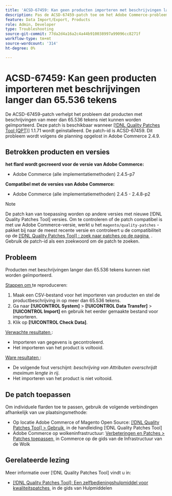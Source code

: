 ```yaml
---
title: 'ACSD-67459: Kan geen producten importeren met beschrijvingen langer dan 65.536 tekens'
description: Pas de ACSD-67459-patch toe om het Adobe Commerce-probleem op te lossen, waarbij producten met beschrijvingen van meer dan 65.536 tekens niet kunnen worden geïmporteerd.
feature: Data Import/Export, Products
role: Admin, Developer
type: Troubleshooting
source-git-commit: 77da2d4a16a2c4a44b910038997a99096cc8271f
workflow-type: tm+mt
source-wordcount: '314'
ht-degree: 0%

---
```



# ACSD-67459: Kan geen producten importeren met beschrijvingen langer dan 65.536 tekens

De ACSD-67459-patch verhelpt het probleem dat producten met beschrijvingen van meer dan 65.536 tekens niet kunnen worden geïmporteerd. Deze patch is beschikbaar wanneer [[!DNL Quality Patches Tool (QPT)]](/help/tools/quality-patches-tool/quality-patches-tool-to-self-serve-quality-patches.md) 1.1.71 wordt geïnstalleerd. De patch-id is ACSD-67459. Dit probleem wordt volgens de planning opgelost in Adobe Commerce 2.4.9.

## Betrokken producten en versies

**het flard wordt gecreeerd voor de versie van Adobe Commerce:**

* Adobe Commerce (alle implementatiemethoden) 2.4.5-p7

**Compatibel met de versies van Adobe Commerce:**

* Adobe Commerce (alle implementatiemethoden) 2.4.5 - 2.4.8-p2

>[!NOTE]
>
>De patch kan van toepassing worden op andere versies met nieuwe [!DNL Quality Patches Tool] versies. Om te controleren of de patch compatibel is met uw Adobe Commerce-versie, werkt u het `magento/quality-patches` -pakket bij naar de meest recente versie en controleert u de compatibiliteit op de [[!DNL Quality Patches Tool] : zoek naar patches op de pagina &#x200B;](https://experienceleague.adobe.com/tools/commerce-quality-patches/index.html?lang=nl-NL) . Gebruik de patch-id als een zoekwoord om de patch te zoeken.

## Probleem

Producten met beschrijvingen langer dan 65.536 tekens kunnen niet worden geïmporteerd.

<u> Stappen om </u> te reproduceren:

1. Maak een CSV-bestand voor het importeren van producten en stel de productbeschrijving in op meer dan 65.536 tekens.
1. Ga naar **[!UICONTROL System]** > **[!UICONTROL Data Transfer]** > **[!UICONTROL Import]** en gebruik het eerder gemaakte bestand voor importeren.
1. Klik op **[!UICONTROL Check Data]**.

<u> Verwachte resultaten </u>:

* Importeren van gegevens is gecontroleerd.
* Het importeren van het product is voltooid.

<u> Ware resultaten </u>:

* De volgende fout verschijnt: *beschrijving van Attributen overschrijdt maximum lengte in rij*.
* Het importeren van het product is niet voltooid.

## De patch toepassen

Om individuele flarden toe te passen, gebruik de volgende verbindingen afhankelijk van uw plaatsingsmethode:

* Op locatie Adobe Commerce of Magento Open Source: [[!DNL Quality Patches Tool] > Gebruik &#x200B;](/help/tools/quality-patches-tool/usage.md) in de handleiding [!DNL Quality Patches Tool]
* Adobe Commerce op wolkeninfrastructuur: [&#x200B; Verbeteringen en Patches > Patches toepassen &#x200B;](https://experienceleague.adobe.com/docs/commerce-cloud-service/user-guide/develop/upgrade/apply-patches.html?lang=nl-NL) in Commerce op de gids van de Infrastructuur van de Wolk

## Gerelateerde lezing

Meer informatie over [!DNL Quality Patches Tool] vindt u in:

* [[!DNL Quality Patches Tool]: Een zelfbedieningshulpmiddel voor kwaliteitspatches &#x200B;](/help/tools/quality-patches-tool/quality-patches-tool-to-self-serve-quality-patches.md) in de gids van Hulpmiddelen
